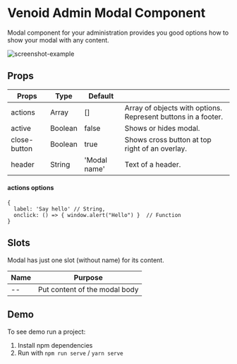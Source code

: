 # Venoid Admin Modal Component

Modal component for your administration provides you good options how to show your modal with any content.

![screenshot-example]()

## Props
| Props         | Type    | Default   |                                      |
|---------------|---------|-----------|--------------------------------------|
| actions       | Array   | []        | Array of objects with options. Represent buttons in a footer.    |
| active        | Boolean | false     | Shows or hides modal.                |
| close-button  | Boolean | true      | Shows cross button at top right of an overlay. |
| header        | String  | 'Modal name' | Text of a header. |

#### actions options
```
{
  label: 'Say hello' // String,
  onclick: () => { window.alert("Hello") }  // Function
}
```

## Slots

Modal has just one slot (without name) for its content.

| Name          | Purpose                       |
|---------------|-------------------------------|
|       --      | Put content of the modal body |

## Demo
To see demo run a project:

1. Install npm dependencies
2. Run with `npm run serve` / `yarn serve`
